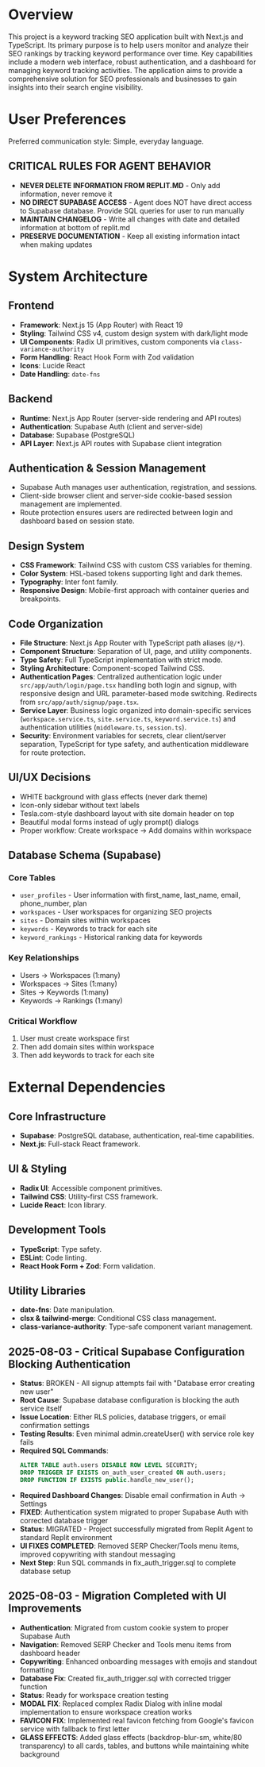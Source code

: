 # Overview

This project is a keyword tracking SEO application built with Next.js and TypeScript. Its primary purpose is to help users monitor and analyze their SEO rankings by tracking keyword performance over time. Key capabilities include a modern web interface, robust authentication, and a dashboard for managing keyword tracking activities. The application aims to provide a comprehensive solution for SEO professionals and businesses to gain insights into their search engine visibility.

# User Preferences

Preferred communication style: Simple, everyday language.

## CRITICAL RULES FOR AGENT BEHAVIOR
- **NEVER DELETE INFORMATION FROM REPLIT.MD** - Only add information, never remove it
- **NO DIRECT SUPABASE ACCESS** - Agent does NOT have direct access to Supabase database. Provide SQL queries for user to run manually
- **MAINTAIN CHANGELOG** - Write all changes with date and detailed information at bottom of replit.md
- **PRESERVE DOCUMENTATION** - Keep all existing information intact when making updates

# System Architecture

## Frontend
- **Framework**: Next.js 15 (App Router) with React 19
- **Styling**: Tailwind CSS v4, custom design system with dark/light mode
- **UI Components**: Radix UI primitives, custom components via `class-variance-authority`
- **Form Handling**: React Hook Form with Zod validation
- **Icons**: Lucide React
- **Date Handling**: `date-fns`

## Backend
- **Runtime**: Next.js App Router (server-side rendering and API routes)
- **Authentication**: Supabase Auth (client and server-side)
- **Database**: Supabase (PostgreSQL)
- **API Layer**: Next.js API routes with Supabase client integration

## Authentication & Session Management
- Supabase Auth manages user authentication, registration, and sessions.
- Client-side browser client and server-side cookie-based session management are implemented.
- Route protection ensures users are redirected between login and dashboard based on session state.

## Design System
- **CSS Framework**: Tailwind CSS with custom CSS variables for theming.
- **Color System**: HSL-based tokens supporting light and dark themes.
- **Typography**: Inter font family.
- **Responsive Design**: Mobile-first approach with container queries and breakpoints.

## Code Organization
- **File Structure**: Next.js App Router with TypeScript path aliases (`@/*`).
- **Component Structure**: Separation of UI, page, and utility components.
- **Type Safety**: Full TypeScript implementation with strict mode.
- **Styling Architecture**: Component-scoped Tailwind CSS.
- **Authentication Pages**: Centralized authentication logic under `src/app/auth/login/page.tsx` handling both login and signup, with responsive design and URL parameter-based mode switching. Redirects from `src/app/auth/signup/page.tsx`.
- **Service Layer**: Business logic organized into domain-specific services (`workspace.service.ts`, `site.service.ts`, `keyword.service.ts`) and authentication utilities (`middleware.ts`, `session.ts`).
- **Security**: Environment variables for secrets, clear client/server separation, TypeScript for type safety, and authentication middleware for route protection.

## UI/UX Decisions
- WHITE background with glass effects (never dark theme)
- Icon-only sidebar without text labels
- Tesla.com-style dashboard layout with site domain header on top
- Beautiful modal forms instead of ugly prompt() dialogs
- Proper workflow: Create workspace → Add domains within workspace

## Database Schema (Supabase)
### Core Tables
- `user_profiles` - User information with first_name, last_name, email, phone_number, plan
- `workspaces` - User workspaces for organizing SEO projects
- `sites` - Domain sites within workspaces
- `keywords` - Keywords to track for each site
- `keyword_rankings` - Historical ranking data for keywords

### Key Relationships
- Users → Workspaces (1:many)
- Workspaces → Sites (1:many)
- Sites → Keywords (1:many)
- Keywords → Rankings (1:many)

### Critical Workflow
1. User must create workspace first
2. Then add domain sites within workspace
3. Then add keywords to track for each site

# External Dependencies

## Core Infrastructure
- **Supabase**: PostgreSQL database, authentication, real-time capabilities.
- **Next.js**: Full-stack React framework.

## UI & Styling
- **Radix UI**: Accessible component primitives.
- **Tailwind CSS**: Utility-first CSS framework.
- **Lucide React**: Icon library.

## Development Tools
- **TypeScript**: Type safety.
- **ESLint**: Code linting.
- **React Hook Form + Zod**: Form validation.

## Utility Libraries
- **date-fns**: Date manipulation.
- **clsx & tailwind-merge**: Conditional CSS class management.
- **class-variance-authority**: Type-safe component variant management.

## 2025-08-03 - Critical Supabase Configuration Blocking Authentication
- **Status**: BROKEN - All signup attempts fail with "Database error creating new user"
- **Root Cause**: Supabase database configuration is blocking the auth service itself
- **Issue Location**: Either RLS policies, database triggers, or email confirmation settings
- **Testing Results**: Even minimal admin.createUser() with service role key fails
- **Required SQL Commands**: 
  ```sql
  ALTER TABLE auth.users DISABLE ROW LEVEL SECURITY;
  DROP TRIGGER IF EXISTS on_auth_user_created ON auth.users;
  DROP FUNCTION IF EXISTS public.handle_new_user();
  ```
- **Required Dashboard Changes**: Disable email confirmation in Auth → Settings
- **FIXED**: Authentication system migrated to proper Supabase Auth with corrected database trigger
- **Status**: MIGRATED - Project successfully migrated from Replit Agent to standard Replit environment
- **UI FIXES COMPLETED**: Removed SERP Checker/Tools menu items, improved copywriting with standout messaging
- **Next Step**: Run SQL commands in fix_auth_trigger.sql to complete database setup

## 2025-08-03 - Migration Completed with UI Improvements
- **Authentication**: Migrated from custom cookie system to proper Supabase Auth
- **Navigation**: Removed SERP Checker and Tools menu items from dashboard header
- **Copywriting**: Enhanced onboarding messages with emojis and standout formatting
- **Database Fix**: Created fix_auth_trigger.sql with corrected trigger function
- **Status**: Ready for workspace creation testing
- **MODAL FIX**: Replaced complex Radix Dialog with inline modal implementation to ensure workspace creation works
- **FAVICON FIX**: Implemented real favicon fetching from Google's favicon service with fallback to first letter
- **GLASS EFFECTS**: Added glass effects (backdrop-blur-sm, white/80 transparency) to all cards, tables, and buttons while maintaining white background